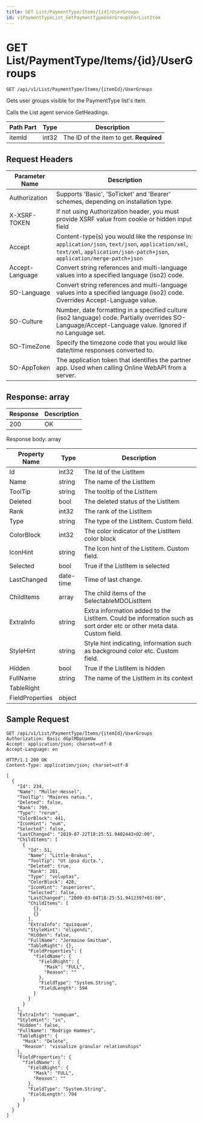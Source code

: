 ```yaml
---
title: GET List/PaymentType/Items/{id}/UserGroups
id: v1PaymentTypeList_GetPaymentTypeUserGroupsForListItem
---
```


# GET List/PaymentType/Items/{id}/UserGroups

```http
GET /api/v1/List/PaymentType/Items/{itemId}/UserGroups
```

Gets user groups visible for the PaymentType list's item.

Calls the List agent service GetHeadings.




| Path Part | Type | Description |
|-----------|------|-------------|
| itemId | int32 | The ID of the item to get. **Required** |



## Request Headers

| Parameter Name | Description |
|----------------|-------------|
| Authorization  | Supports 'Basic', 'SoTicket' and 'Bearer' schemes, depending on installation type. |
| X-XSRF-TOKEN   | If not using Authorization header, you must provide XSRF value from cookie or hidden input field |
| Accept         | Content-type(s) you would like the response in: `application/json`, `text/json`, `application/xml`, `text/xml`, `application/json-patch+json`, `application/merge-patch+json` |
| Accept-Language | Convert string references and multi-language values into a specified language (iso2) code. |
| SO-Language | Convert string references and multi-language values into a specified language (iso2) code. Overrides Accept-Language value. |
| SO-Culture | Number, date formatting in a specified culture (iso2 language) code. Partially overrides SO-Language/Accept-Language value. Ignored if no Language set. |
| SO-TimeZone | Specify the timezone code that you would like date/time responses converted to. |
| SO-AppToken | The application token that identifies the partner app. Used when calling Online WebAPI from a server. |


## Response: array



| Response | Description |
|----------------|-------------|
| 200 | OK |

Response body: array

| Property Name | Type |  Description |
|----------------|------|--------------|
| Id | int32 | The Id of the ListItem |
| Name | string | The name of the ListItem |
| ToolTip | string | The tooltip of the ListItem |
| Deleted | bool | The deleted status of the ListItem |
| Rank | int32 | The rank of the ListItem |
| Type | string | The type of the ListItem. Custom field. |
| ColorBlock | int32 | The color indicator of the ListItem color block |
| IconHint | string | The Icon hint of the ListItem. Custom field. |
| Selected | bool | True if the ListItem is selected |
| LastChanged | date-time | Time of last change. |
| ChildItems | array | The child items of the SelectableMDOListItem |
| ExtraInfo | string | Extra information added to the ListItem. Could be information such as sort order etc or other meta data. Custom field. |
| StyleHint | string | Style hint indicating, information such as background color etc. Custom field. |
| Hidden | bool | True if the ListItem is hidden |
| FullName | string | The name of the ListItem in its context |
| TableRight |  |  |
| FieldProperties | object |  |

## Sample Request

```http!
GET /api/v1/List/PaymentType/Items/{itemId}/UserGroups
Authorization: Basic dGplMDpUamUw
Accept: application/json; charset=utf-8
Accept-Language: en
```

```http_
HTTP/1.1 200 OK
Content-Type: application/json; charset=utf-8

[
  {
    "Id": 234,
    "Name": "Muller-Hessel",
    "ToolTip": "Maiores natus.",
    "Deleted": false,
    "Rank": 799,
    "Type": "rerum",
    "ColorBlock": 441,
    "IconHint": "eum",
    "Selected": false,
    "LastChanged": "2019-07-22T18:25:51.9402443+02:00",
    "ChildItems": [
      {
        "Id": 51,
        "Name": "Little-Brakus",
        "ToolTip": "Ut ipsa dicta.",
        "Deleted": true,
        "Rank": 201,
        "Type": "voluptas",
        "ColorBlock": 428,
        "IconHint": "asperiores",
        "Selected": false,
        "LastChanged": "2009-03-04T18:25:51.9412397+01:00",
        "ChildItems": [
          {},
          {}
        ],
        "ExtraInfo": "quisquam",
        "StyleHint": "eligendi",
        "Hidden": false,
        "FullName": "Jermaine Smitham",
        "TableRight": {},
        "FieldProperties": {
          "fieldName": {
            "FieldRight": {
              "Mask": "FULL",
              "Reason": ""
            },
            "FieldType": "System.String",
            "FieldLength": 594
          }
        }
      }
    ],
    "ExtraInfo": "numquam",
    "StyleHint": "in",
    "Hidden": false,
    "FullName": "Rodrigo Hammes",
    "TableRight": {
      "Mask": "Delete",
      "Reason": "visualize granular relationships"
    },
    "FieldProperties": {
      "fieldName": {
        "FieldRight": {
          "Mask": "FULL",
          "Reason": ""
        },
        "FieldType": "System.String",
        "FieldLength": 794
      }
    }
  }
]
```